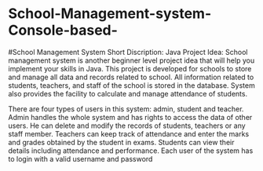 # School-Management-system-Console-based-






 #School Management System Short Discription:
Java Project Idea: School management system is another beginner level project idea that will help you implement your
skills in Java. This project is developed for schools to store and manage all data and records related to school.
 All information related to students, teachers, and staff of the school is stored in the database. System also provides
 the facility to calculate and manage attendance of students.

There are four types of users in this system: admin, student and teacher. Admin handles the whole system
and has rights to access the data of other users. He can delete and modify the records of students, teachers or
 any staff member. Teachers can keep track of attendance and enter the marks and grades obtained by the student in exams.
  Students can view their details including attendance and performance. Each user of the system has to login with a
  valid username and password
